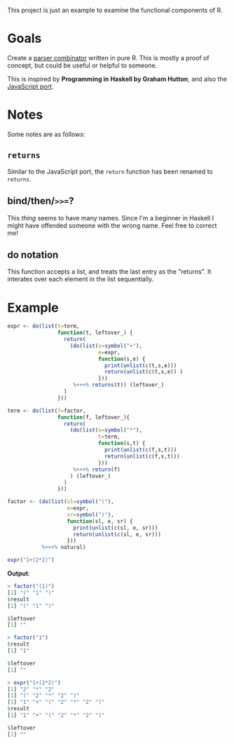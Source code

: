This project is just an example to examine the functional components of R. 

Goals
=====

Create a [parser combinator](http://en.wikipedia.org/wiki/Parser_combinator) written in
pure R. This is mostly a proof of concept, but could be useful or helpful to someone.

This is inspired by **Programming in Haskell by Graham Hutton**, and also the [JavaScript port](https://github.com/matthandlersux/functional-parser).


Notes
=====

Some notes are as follows:

`returns`
---------

Similar to the JavaScript port, the `return` function has been renamed to `returns`.

bind/then/`>>=`?
----------------

This _thing_ seems to have many names. Since I'm a beginner in Haskell I might have offended someone with the wrong name. Feel free to correct me!

do notation
-----------

This function accepts a list, and treats the last entry as the "returns". It interates over each element in the list sequentially.


Example
=======

```r
expr <- do(list(t=term,
                function(t, leftover_) {
                  return(
                    (do(list(s=symbol("+"),
                             e=expr, 
                             function(s,e) { 
                               print(unlist(c(t,s,e)))
                               return(unlist(c(t,s,e)) )
                             }))
                     %+++% returns(t)) (leftover_)
                  )
                }))

term <- do(list(f=factor, 
                function(f, leftover_){
                  return(
                    (do(list(s=symbol("*"),
                             t=term,
                             function(s,t) {
                               print(unlist(c(f,s,t)))
                               return(unlist(c(f,s,t)))
                             }))
                     %+++% return(f)                 
                    ) (leftover_)
                  )
                }))

factor <- (do(list(sl=symbol("("),
                   e=expr,
                   sr=symbol(")"),
                   function(sl, e, sr) {
                     print(unlist(c(sl, e, sr)))
                     return(unlist(c(sl, e, sr)))
                   }))
           %+++% natural)

expr("1+(2*2)")
```

**Output**:  

```r
> factor("(1)")
[1] "(" "1" ")"
$result
[1] "(" "1" ")"

$leftover
[1] ""

> factor("1")
$result
[1] "1"

$leftover
[1] ""

> expr("1+(2*2)")
[1] "2" "*" "2"
[1] "(" "2" "*" "2" ")"
[1] "1" "+" "(" "2" "*" "2" ")"
$result
[1] "1" "+" "(" "2" "*" "2" ")"

$leftover
[1] ""


```
